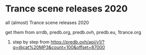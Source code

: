 # Trance scene releases 2020
all (almost) Trance scene releases 2020

get them from srrdb, predb.org, predb.ovh, predb.eu, 1trance.org

1. step by step from https://predb.ovh/api/v1/?q=@cat%20MP3&count=100&offset=87000

